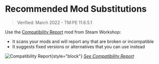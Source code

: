# Recommended Mod Substitutions

> Verified: March 2022 - TM:PE 11.6.5.1

Use the [Compatibility Report](https://steamcommunity.com/sharedfiles/filedetails/?id=2633433869) mod from Steam Workshop:

* It scans your mods and will report any that are broken or incompatible
* It suggests fixed versions or alternatives that you can use instead

![Compatibility Report](picCompatibilityReport.jpeg){style="block"}
_[See Compatibility Report](https://steamcommunity.com/sharedfiles/filedetails/?id=2633433869)_